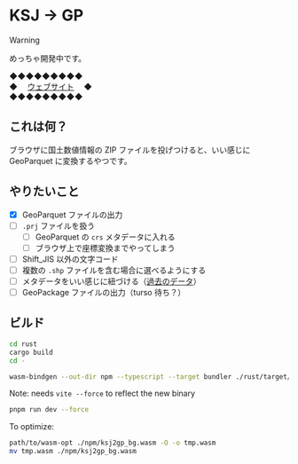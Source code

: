 # KSJ → GP

> [!WARNING]
> めっちゃ開発中です。

◆◆◆◆◆◆◆◆◆  
◆ 　[ウェブサイト](https://yutannihilation.github.io/ksj2gp/)　 ◆  
◆◆◆◆◆◆◆◆◆

## これは何？

ブラウザに国土数値情報の ZIP ファイルを投げつけると、いい感じに GeoParquet に変換するやつです。

## やりたいこと

- [x] GeoParquet ファイルの出力
- [ ] `.prj` ファイルを扱う
  - [ ] GeoParquet の `crs` メタデータに入れる
  - [ ] ブラウザ上で座標変換までやってしまう
- [ ] Shift_JIS 以外の文字コード
- [ ] 複数の `.shp` ファイルを含む場合に選べるようにする
- [ ] メタデータをいい感じに紐づける（[過去のデータ](https://github.com/yutannihilation/kokudosuuchi-metadata)）
- [ ] GeoPackage ファイルの出力（turso 待ち？）

## ビルド

```sh
cd rust
cargo build
cd -

wasm-bindgen --out-dir npm --typescript --target bundler ./rust/target/wasm32-unknown-unknown/debug/ksj2gp.wasm
```

Note: needs `vite --force` to reflect the new binary

```sh
pnpm run dev --force
```

To optimize:

```sh
path/to/wasm-opt ./npm/ksj2gp_bg.wasm -O -o tmp.wasm
mv tmp.wasm ./npm/ksj2gp_bg.wasm
```
